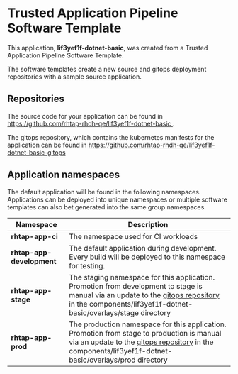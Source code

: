 # Trusted Application Pipeline Software Template

This application, **lif3yef1f-dotnet-basic**, was created from a Trusted Application Pipeline Software Template.

The software templates create a new source and gitops deployment repositories with a sample source application. 

## Repositories

The source code for your application can be found in [https://github.com/rhtap-rhdh-qe/lif3yef1f-dotnet-basic ](https://github.com/rhtap-rhdh-qe/lif3yef1f-dotnet-basic ).
 
The gitops repository, which contains the kubernetes manifests for the application can be found in 
[https://github.com/rhtap-rhdh-qe/lif3yef1f-dotnet-basic-gitops ](https://github.com/rhtap-rhdh-qe/lif3yef1f-dotnet-basic-gitops ) 

## Application namespaces 

The default application will be found in the following namespaces. Applications can be deployed into unique namespaces or multiple software templates can also bet generated into the same group namespaces.  

|  Namespace   |  Description   |  
| -------- | -------- |
| **rhtap-app-ci** | The namespace used for CI workloads |
| **rhtap-app-development** | The default application during development. Every build will be deployed to this namespace for testing. |
| **rhtap-app-stage** | The staging namespace for this application. Promotion from development to stage is manual via an update to the [gitops repository](https://github.com/rhtap-rhdh-qe/lif3yef1f-dotnet-basic-gitops ) in the components/lif3yef1f-dotnet-basic/overlays/stage directory |
| **rhtap-app-prod** | The production namespace for this application. Promotion from stage to production is manual via an update to the [gitops repository](https://github.com/rhtap-rhdh-qe/lif3yef1f-dotnet-basic-gitops ) in the components/lif3yef1f-dotnet-basic/overlays/prod directory |